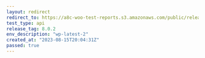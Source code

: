 ```yaml
---
layout: redirect
redirect_to: https://a8c-woo-test-reports.s3.amazonaws.com/public/release/8.0.2/wp-latest-2/api/index.html
test_type: api
release_tag: 8.0.2
env_description: "wp-latest-2"
created_at: "2023-08-15T20:04:31Z"
passed: true
---
```

